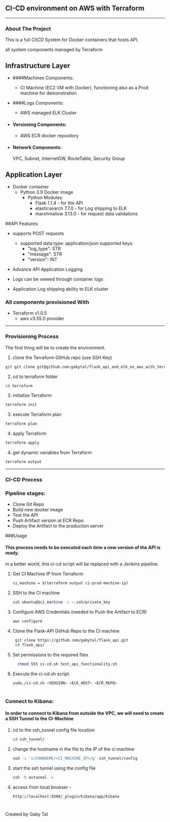 

  <h2 align="left">CI-CD environment on AWS with Terraform</h3>



---

### About The Project

This is a full CI\CD System for Docker containers that hosts API.

all system components managed by Terraform


##  Infrastructure Layer

* ####Machines Components:
  * CI Machine (EC2 VM with Docker).   functioning also as a Prod machine for demonstration
    

* ####Logs  Components:
  * AWS managed ELK Cluster


* #### Versioning Components:
  * AWS ECR docker repository


* #### Network Components:
  VPC, Subnet, InternetGW,  RouteTable,  Security Group


##  Application Layer
* Docker container
    * Python 3.9 Docker image
      * Python Modules:
        * Flask 1.1.4 - for the API
        * elasticsearch 7.7.0 - for Log shipping to ELK
        * marshmallow 3.13.0 - for request data validations
        

##API Features:
  * supports POST requests
    * supported data type: application/json
    supported keys:
      * "log_type": STR
      + "message": STR
      * "version": INT
    
      
  * Advance API Application Logging
    

  * Logs can be viewed through container logs 


    
  * Application Log shipping ability to ELK cluster



### All components provisioned With

* Terraform  v1.0.5
  *  aws v3.55.0 provider 



-----------------------------------------



### Provisioning Process

The first thing will be to create the environment.
1. clone the Terraform GitHub repo (use SSH Key)
  ```sh
  git git clone git@github.com:gabytal/flask_api_and_elk_on_aws_with_terraform.git --config core.sshCommand="ssh -i ~.ssh/private_key"
  ```
2. cd to terraform folder
  ```sh
  cd terraform
  ```
3. initialize Terraform
  ```sh
  terraform init
  ```
3. execute Terraform plan
  ```sh
  terraform plan
  ```


4. apply Terraform
  ```sh
  terraform apply
  ```

4. get dynamic variables from Terraform
  ```sh
  terraform output
  ```

---

### CI-CD Process 
### Pipeline stages:
 * Clone Git Repo
 * Build new docker image
 * Test the API
 * Push Artifact version at ECR Repo  
 * Deploy the Artifact to the production server


###Usage
#### This process needs to be executed each time a new version of the API is ready.
in a better world, this ci-cd script will be replaced with a Jenkins pipeline.

1. Get CI Machine IP from Terraform
   ```sh
   ci_machine = $(terraform output ci-prod-machine-ip)
   ```
2. SSH to the CI machine 
   ```sh
   ssh ubuntu@$ci_machine -i ~.ssh/private_key
   ```
3. Configure AWS Credentials (needed to Push the Artifact to ECR)
   ```sh
   aws configure
   ```
      
3. Clone the Flask-API GitHub Repo to the CI machine
   ```sh
    git clone https://github.com/gabytal/flask_api.git
    cd flask_api/
   ```
4. Set permissions to the required files
   ```sh
     chmod 555 ci-cd.sh test_api_functionality.sh
   ```
5. Execute the ci-cd.sh script.
    ```sh
    sudo./ci-cd.sh <VERSION> <ELK_HOST> <ECR_REPO>
    ```





#
### Connect to Kibana:
#### In order to connect to Kibana  from outside the VPC, we will need to create a SSH Tunnel to the CI-Machine

1. cd to the ssh_tunnel config file location
    ```sh
    cd ssh_tunnel/
    ```
   
2. change the hostname in the file to the IP of the ci machine
    ```sh
    sed -i 's/CHANGEME/<CI_MACHINE_IP>/g' ssh_tunnel/config
    ```
   
3. start the ssh tunnel using the config file
    ```sh
    ssh -N estunnel -v
    ```
4. access from local browser - 
    ```sh
    http://localhost:9200/_plugin/kibana/app/kibana
    ```
       
       
#

Created by Gaby Tal
